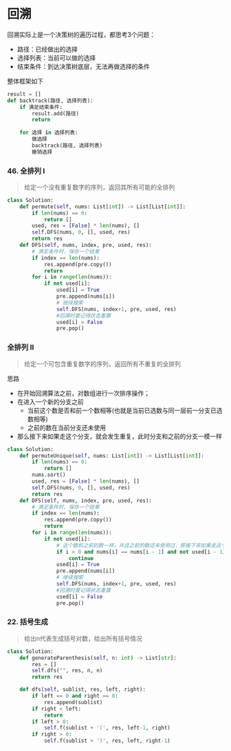 # 回溯

回溯实际上是一个决策树的遍历过程，都思考3个问题：
- 路径：已经做出的选择
- 选择列表：当前可以做的选择
- 结束条件：到达决策树底层，无法再做选择的条件

整体框架如下
```python
result = []
def backtrack(路径, 选择列表):
    if 满足结束条件:
        result.add(路径)
        return
    
    for 选择 in 选择列表:
        做选择
        backtrack(路径, 选择列表)
        撤销选择
```

### 46. 全排列 I

> 给定一个没有重复数字的序列，返回其所有可能的全排列

```python
class Solution:
    def permute(self, nums: List[int]) -> List[List[int]]:
        if len(nums) == 0:
            return []
        used, res = [False] * len(nums), []
        self.DFS(nums, 0, [], used, res)
        return res
    def DFS(self, nums, index, pre, used, res):
        # 满足条件时，保存一个结果
        if index == len(nums):
            res.append(pre.copy())
            return
        for i in range(len(nums)):
            if not used[i]:
                used[i] = True
                pre.append(nums[i])
                # 继续搜索
                self.DFS(nums, index+1, pre, used, res)
                #回溯时要记得状态重置
                used[i] = False
                pre.pop()
```

### 全排列 II

> 给定一个可包含重复数字的序列，返回所有不重复的全排列

思路

- 在开始回溯算法之前，对数组进行一次排序操作；
- 在进入一个新的分支之前
  - 当前这个数是否和前一个数相等(也就是当前已选数与同一层前一分支已选数相等)
  - 之前的数在当前分支还未使用
- 那么接下来如果走这个分支，就会发生重复，此时分支和之前的分支一模一样

```python
class Solution:
    def permuteUnique(self, nums: List[int]) -> List[List[int]]:
        if len(nums) == 0: 
            return []
        nums.sort()
        used, res = [False] * len(nums), []
        self.DFS(nums, 0, [], used, res)
        return res
    def DFS(self, nums, index, pre, used, res):
        # 满足条件时，保存一个结果
        if index == len(nums):
            res.append(pre.copy())
            return
        for i in range(len(nums)):
            if not used[i]:
                # 这个数和之前的数一样，并且之前的数还未使用过，那接下来如果走这个分支，就会使用到之前那个和当前一样的数，就会发生重复
                if i > 0 and nums[i] == nums[i - 1] and not used[i - 1]:
                    continue
                used[i] = True
                pre.append(nums[i])
                # 继续搜索
                self.DFS(nums, index+1, pre, used, res)
                #回溯时要记得状态重置
                used[i] = False
                pre.pop()
```

### 22. 括号生成

> 给出n代表生成括号对数，给出所有括号情况

```python
class Solution:
    def generateParenthesis(self, n: int) -> List[str]:
        res = []
        self.dfs("", res, n, n)
        return res

    def dfs(self, sublist, res, left, right):
        if left == 0 and right == 0:
            res.append(sublist)
        if right < left:
            return
        if left > 0:
            self.f(sublist + '(', res, left-1, right)
        if right > 0:
            self.f(sublist + ')', res, left, right-1)
```
